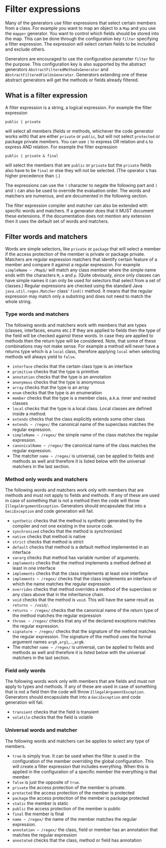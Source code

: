 <!-- snip Selector_head_000001 -->

# Filter expressions

Many of the generators use filter expressions that select certain
members from a class. For example you want to map an object to a `Map`
and you use the `mapper` generator. You want to control which fields
should be stored into the map. This can be done through the
configuration key `filter` specifying a filter expression. The
expression will select certain fields to be included and exclude others.

Generators are encouraged to use the configuration parameter `filter`
for the purpose. This configuration key is also supported by the
abstract generators `AbstractFilteredMethodsGenerator` and
`AbstractFilteredFieldsGenerator`. Generators extending one of these
abstract generators will get the methods or fields already filtered.

## What is a filter expression

A filter expression is a string, a logical expression. For example the
filter expression

`public | private`

will select all members (fields or methods, whichever the code generator
works with) that are either `private` or `public`, but will not select
`protected` or package private members. You can use `|` to express OR
relation and `&` to express AND relation. For example the filter
expression

`public | private & final`

will select the members that are `public` or `private` but the `private`
fields also have to be `final` or else they will not be selected. (The
operator `&` has higher precedence than `|`.)

The expressions can use the `!` character to negate the following part
and `(` and `)` can also be used to override the evaluation order. The
words and matchers are numerous, and are documented in the following
section.

The filter expression compiler and matcher can also be extended with
specific words and matchers. If a generator does that it MUST document
these extensions. If the documentation does not mention any extension
then it uses the default set of words and matchers.

## Filter words and matchers

Words are simple selectors, like `private` or `package` that will select
a member if the access protection of the member is private or package
private. Matchers are regular expression matchers that identify certain
feature of a member and compare it against a regular expression. For
example `simpleName ~ /Map$/` will match any class member where the
simple name ends with the characters `M`, `a` and `p`. (Quite obviously,
since only classes can have simple names it can only be used for
selectors that select from a set of classes.) Regular expressions are
checked using the standard Java `java.util.regex.Matcher` class'
`find()` method. It means that the regular expression may match only a
substring and does not need to match the whole string.
<!-- end snip -->

### Type words and matchers

The following words and matchers work with members that are types
(classes, interfaces, enums etc.) If they are applied to fields then the
type of the field will be checked against these words. In case they are
applied to methods then the return type will be considered. Note, that
some of these combinations may not make sense. For example a method will
never have a returns type which is a `local` class, therefore applying
`local` when selecting methods will always yield to `false`.

* `interface` checks that the certain class type is an interface
* `primitive` checks that the type is primitive
* `annotation` checks that the type is an annotation
* `anonymous` checks that the type is anonymous
* `array` checks that the type is an array
* `enum` checks that the type is an enumeration
* `member` checks that the type is a member class, a.k.a. inner and
  nested classes
* `local` checks that the type is a local class. Local classes are
  defined inside a method.
* `extends` checks that the class explicitly extends some other class   
* `extends ~ /regex/` the canonical name of the superclass matches the 
  regular expression. 
* `simpleName ~ /regex/` the simple name of the class matches the
  regular expression.
* `canonicalName ~ /regex/` the canonical name of the class matches the
  regular expression.
* The matcher `name ~ /regex/` is universal, can be applied to fields
  and methods as well and therefore it is listed below with the
  universal matchers in the last section.

### Method only words and matchers

The following words and matchers work only with members that are methods
and must not apply to fields and methods. If any of these are used in
case of something that is not a method then the code will throw
`IllegalArgumentException`. Generators should encapsulate that into a
`GeciException` and code generation will fail.

* `synthetic` checks that the method is synthetic generated by the
  compiler and not one existing in the source code.
* `synchronized` checks that the method is synchronized
* `native` checks that method is native
* `strict` checks that method is strict
* `default` checks that method is a default method implemented in an
  interface
* `vararg`  checks that method has variable number of arguments.
* `implements`  checks that the method implements a method defined at
   least in one interface
* `implements` checks that the class implements at least one interface
* `implements ~ /regex/` checks that the class implements an interface
   of which the name matches the regular expression
* `overrides`  checks that method overrides a method of the superclass
  or any class above that in the inheritance chain. 
* `void` checks that the method is `void`. This will have the same
  result as `returns ~ /void/`.
* `returns ~ /regex/`  checks that the canonical name of the return type
  of the method matches the regular expression 
* `throws ~ /regex/` checks that any of the declared exceptions matches
  the regular expression. 
* `signature ~ /regex/` checks that the signature of the method matches
  the regular expression. The signature of the
  method uses the formal argument names `arg0` ,`arg1`,...,`argN`. 
* The matcher `name ~ /regex/` is universal, can be applied to fields
  and methods as well and therefore it is listed below with the
  universal matchers in the last section.
  
### Field only words


The following words work only with members that are fields and must not
apply to types and methods. If any of these are used in case of
something that is not a field then the code will throw
`IllegalArgumentException`. Generators should encapsulate that into a
`GeciException` and code generation will fail.

* `transient` checks that the field is transient
* `volatile` checks that the field is volatile

### Universal words and matcher

The following words and matchers can be applies to select any type of
members.

* `true` is simply true. It can be used when the filter is used in the
  configuration of the member overriding the global configuration. This
  will create a filter expression that includes everything. When this is
  applied in the configuration of a specific member the everything is
  that member. 
* `false` is just the opposite of `true`.
* `private` the access protection of the member is private.
* `protected` the access protection of the member is protected
* `package` the access protection of the member is package protected
* `static` the member is static
* `public`  the access protection of the member is public
* `final` the member is final
* `name ~ /regex/` the name of the member matches the regular
  expression.
* `annotation ~ /regex/` the class, field or member has an annotation
  that matches the regular expression
* `annotated` checks that the class, method or field has annotation  
